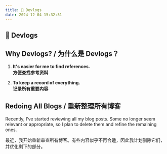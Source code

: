 ```yaml
---
title: 📒 Devlogs
date: 2024-12-04 15:32:51
---
```

## 📒 Devlogs

## **Why Devlogs? / 为什么是 Devlogs？**

1. **It's easier for me to find references.**  
   **方便查找参考资料**

2. **To keep a record of everything.**  
   **记录所有重要内容**

## **Redoing All Blogs / 重新整理所有博客**

Recently, I’ve started reviewing all my blog posts. Some no longer seem relevant or appropriate, so I plan to delete them and refine the remaining ones.  

最近，我开始重新审查所有博客。有些内容似乎不再合适，因此我计划删除它们，并优化剩下的部分。
